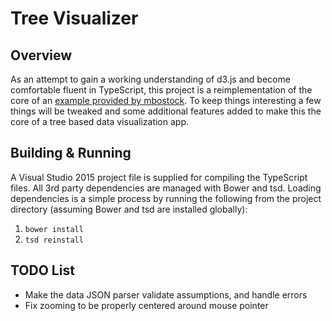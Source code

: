 Tree Visualizer
===

Overview
---

As an attempt to gain a working understanding of d3.js and become comfortable
fluent in TypeScript, this project is a reimplementation of the core of an
[example provided by mbostock](https://mbostock.github.io/d3/talk/20111018/tree.html).
To keep things interesting a few things will be tweaked and some additional features
added to make this the core of a tree based data visualization app.

Building & Running
---
A Visual Studio 2015 project file is supplied for compiling the TypeScript files. All 3rd
party dependencies are managed with Bower and tsd. Loading dependencies is a simple process
by running the following from the project directory (assuming Bower and tsd are installed globally):

1. `bower install`
2. `tsd reinstall`

TODO List
---

- Make the data JSON parser validate assumptions, and handle errors
- Fix zooming to be properly centered around mouse pointer